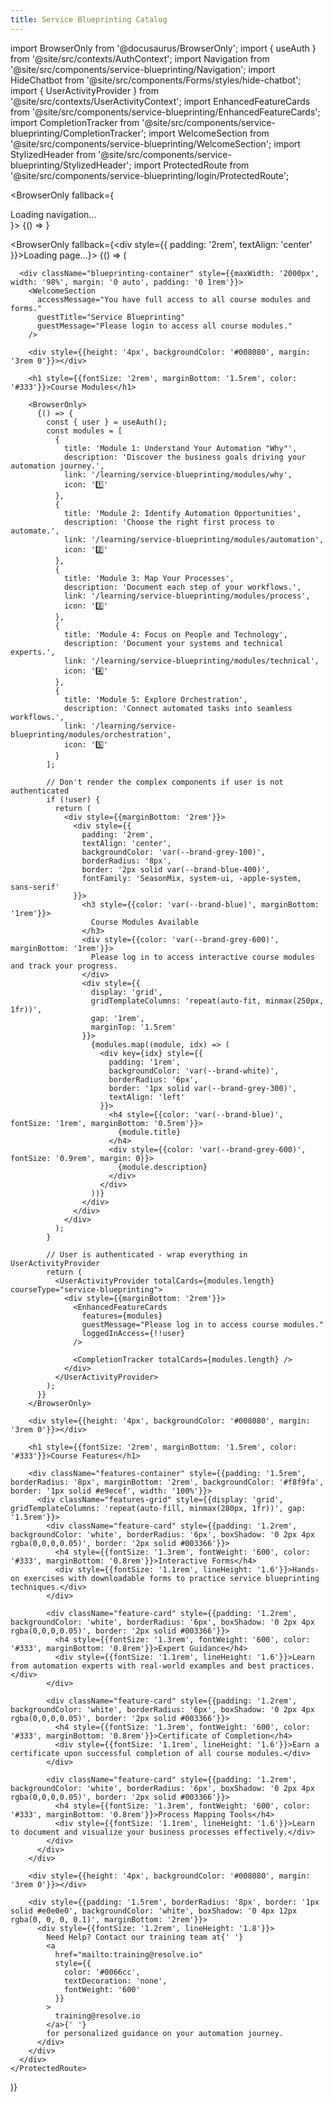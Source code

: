 ```yaml
---
title: Service Blueprinting Catalog
---
```


import BrowserOnly from '@docusaurus/BrowserOnly';
import { useAuth } from '@site/src/contexts/AuthContext';
import Navigation from '@site/src/components/service-blueprinting/Navigation';
import HideChatbot from '@site/src/components/Forms/styles/hide-chatbot';
import { UserActivityProvider } from '@site/src/contexts/UserActivityContext';
import EnhancedFeatureCards from '@site/src/components/service-blueprinting/EnhancedFeatureCards';
import CompletionTracker from '@site/src/components/service-blueprinting/CompletionTracker';
import WelcomeSection from '@site/src/components/service-blueprinting/WelcomeSection';
import StylizedHeader from '@site/src/components/service-blueprinting/StylizedHeader';
import ProtectedRoute from '@site/src/components/service-blueprinting/login/ProtectedRoute';

<HideChatbot />

<BrowserOnly fallback={<div>Loading navigation...</div>}>
{() => <Navigation />}
</BrowserOnly>

<BrowserOnly fallback={<div style={{ padding: '2rem', textAlign: 'center' }}>Loading page...</div>}>
{() => (
<ProtectedRoute>
<StylizedHeader title="Welcome to Service Blueprinting Essentials" />

      <div className="blueprinting-container" style={{maxWidth: '2000px', width: '98%', margin: '0 auto', padding: '0 1rem'}}>
        <WelcomeSection
          accessMessage="You have full access to all course modules and forms."
          guestTitle="Service Blueprinting"
          guestMessage="Please login to access all course modules."
        />

        <div style={{height: '4px', backgroundColor: '#008080', margin: '3rem 0'}}></div>

        <h1 style={{fontSize: '2rem', marginBottom: '1.5rem', color: '#333'}}>Course Modules</h1>

        <BrowserOnly>
          {() => {
            const { user } = useAuth();
            const modules = [
              {
                title: 'Module 1: Understand Your Automation "Why"',
                description: 'Discover the business goals driving your automation journey.',
                link: '/learning/service-blueprinting/modules/why',
                icon: '1️⃣'
              },
              {
                title: 'Module 2: Identify Automation Opportunities',
                description: 'Choose the right first process to automate.',
                link: '/learning/service-blueprinting/modules/automation',
                icon: '2️⃣'
              },
              {
                title: 'Module 3: Map Your Processes',
                description: 'Document each step of your workflows.',
                link: '/learning/service-blueprinting/modules/process',
                icon: '3️⃣'
              },
              {
                title: 'Module 4: Focus on People and Technology',
                description: 'Document your systems and technical experts.',
                link: '/learning/service-blueprinting/modules/technical',
                icon: '4️⃣'
              },
              {
                title: 'Module 5: Explore Orchestration',
                description: 'Connect automated tasks into seamless workflows.',
                link: '/learning/service-blueprinting/modules/orchestration',
                icon: '5️⃣'
              }
            ];

            // Don't render the complex components if user is not authenticated
            if (!user) {
              return (
                <div style={{marginBottom: '2rem'}}>
                  <div style={{
                    padding: '2rem',
                    textAlign: 'center',
                    backgroundColor: 'var(--brand-grey-100)',
                    borderRadius: '8px',
                    border: '2px solid var(--brand-blue-400)',
                    fontFamily: 'SeasonMix, system-ui, -apple-system, sans-serif'
                  }}>
                    <h3 style={{color: 'var(--brand-blue)', marginBottom: '1rem'}}>
                      Course Modules Available
                    </h3>
                    <div style={{color: 'var(--brand-grey-600)', marginBottom: '1rem'}}>
                      Please log in to access interactive course modules and track your progress.
                    </div>
                    <div style={{
                      display: 'grid',
                      gridTemplateColumns: 'repeat(auto-fit, minmax(250px, 1fr))',
                      gap: '1rem',
                      marginTop: '1.5rem'
                    }}>
                      {modules.map((module, idx) => (
                        <div key={idx} style={{
                          padding: '1rem',
                          backgroundColor: 'var(--brand-white)',
                          borderRadius: '6px',
                          border: '1px solid var(--brand-grey-300)',
                          textAlign: 'left'
                        }}>
                          <h4 style={{color: 'var(--brand-blue)', fontSize: '1rem', marginBottom: '0.5rem'}}>
                            {module.title}
                          </h4>
                          <div style={{color: 'var(--brand-grey-600)', fontSize: '0.9rem', margin: 0}}>
                            {module.description}
                          </div>
                        </div>
                      ))}
                    </div>
                  </div>
                </div>
              );
            }

            // User is authenticated - wrap everything in UserActivityProvider
            return (
              <UserActivityProvider totalCards={modules.length} courseType="service-blueprinting">
                <div style={{marginBottom: '2rem'}}>
                  <EnhancedFeatureCards
                    features={modules}
                    guestMessage="Please log in to access course modules."
                    loggedInAccess={!!user}
                  />

                  <CompletionTracker totalCards={modules.length} />
                </div>
              </UserActivityProvider>
            );
          }}
        </BrowserOnly>

        <div style={{height: '4px', backgroundColor: '#008080', margin: '3rem 0'}}></div>

        <h1 style={{fontSize: '2rem', marginBottom: '1.5rem', color: '#333'}}>Course Features</h1>

        <div className="features-container" style={{padding: '1.5rem', borderRadius: '8px', marginBottom: '2rem', backgroundColor: '#f8f9fa', border: '1px solid #e9ecef', width: '100%'}}>
          <div className="features-grid" style={{display: 'grid', gridTemplateColumns: 'repeat(auto-fill, minmax(280px, 1fr))', gap: '1.5rem'}}>
            <div className="feature-card" style={{padding: '1.2rem', backgroundColor: 'white', borderRadius: '6px', boxShadow: '0 2px 4px rgba(0,0,0,0.05)', border: '2px solid #003366'}}>
              <h4 style={{fontSize: '1.3rem', fontWeight: '600', color: '#333', marginBottom: '0.8rem'}}>Interactive Forms</h4>
              <div style={{fontSize: '1.1rem', lineHeight: '1.6'}}>Hands-on exercises with downloadable forms to practice service blueprinting techniques.</div>
            </div>

            <div className="feature-card" style={{padding: '1.2rem', backgroundColor: 'white', borderRadius: '6px', boxShadow: '0 2px 4px rgba(0,0,0,0.05)', border: '2px solid #003366'}}>
              <h4 style={{fontSize: '1.3rem', fontWeight: '600', color: '#333', marginBottom: '0.8rem'}}>Expert Guidance</h4>
              <div style={{fontSize: '1.1rem', lineHeight: '1.6'}}>Learn from automation experts with real-world examples and best practices.</div>
            </div>

            <div className="feature-card" style={{padding: '1.2rem', backgroundColor: 'white', borderRadius: '6px', boxShadow: '0 2px 4px rgba(0,0,0,0.05)', border: '2px solid #003366'}}>
              <h4 style={{fontSize: '1.3rem', fontWeight: '600', color: '#333', marginBottom: '0.8rem'}}>Certificate of Completion</h4>
              <div style={{fontSize: '1.1rem', lineHeight: '1.6'}}>Earn a certificate upon successful completion of all course modules.</div>
            </div>

            <div className="feature-card" style={{padding: '1.2rem', backgroundColor: 'white', borderRadius: '6px', boxShadow: '0 2px 4px rgba(0,0,0,0.05)', border: '2px solid #003366'}}>
              <h4 style={{fontSize: '1.3rem', fontWeight: '600', color: '#333', marginBottom: '0.8rem'}}>Process Mapping Tools</h4>
              <div style={{fontSize: '1.1rem', lineHeight: '1.6'}}>Learn to document and visualize your business processes effectively.</div>
            </div>
          </div>
        </div>

        <div style={{height: '4px', backgroundColor: '#008080', margin: '3rem 0'}}></div>

        <div style={{padding: '1.5rem', borderRadius: '8px', border: '1px solid #e0e0e0', backgroundColor: 'white', boxShadow: '0 4px 12px rgba(0, 0, 0, 0.1)', marginBottom: '2rem'}}>
          <div style={{fontSize: '1.2rem', lineHeight: '1.8'}}>
            Need Help? Contact our training team at{' '}
            <a
              href="mailto:training@resolve.io"
              style={{
                color: '#0066cc',
                textDecoration: 'none',
                fontWeight: '600'
              }}
            >
              training@resolve.io
            </a>{' '}
            for personalized guidance on your automation journey.
          </div>
        </div>
      </div>
    </ProtectedRoute>

)}
</BrowserOnly>
